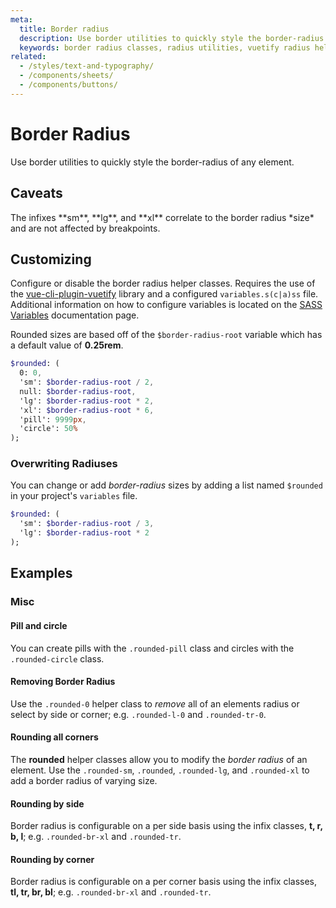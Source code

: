 ```yaml
---
meta:
  title: Border radius
  description: Use border utilities to quickly style the border-radius of any element.
  keywords: border radius classes, radius utilities, vuetify radius helper classes
related:
  - /styles/text-and-typography/
  - /components/sheets/
  - /components/buttons/
---
```


# Border Radius

Use border utilities to quickly style the border-radius of any element.

<entry-ad />

## Caveats

<alert type="info">
  The infixes **sm**, **lg**, and **xl** correlate to the border radius *size* and are not affected by breakpoints.
</alert>

## Customizing

Configure or disable the border radius helper classes. Requires the use of the [vue-cli-plugin-vuetify](https://github.com/vuetifyjs/vue-cli-plugins/tree/master/packages/vue-cli-plugin-vuetify) library and a configured `variables.s(c|a)ss` file. Additional information on how to configure variables is located on the [SASS Variables](/customization/sass-variables) documentation page.

Rounded sizes are based off of the `$border-radius-root` variable which has a default value of **0.25rem**.

```sass
$rounded: (
  0: 0,
  'sm': $border-radius-root / 2,
  null: $border-radius-root,
  'lg': $border-radius-root * 2,
  'xl': $border-radius-root * 6,
  'pill': 9999px,
  'circle': 50%
);
```

### Overwriting Radiuses

You can change or add *border-radius* sizes by adding a list named `$rounded` in your project's `variables` file.

```sass
$rounded: (
  'sm': $border-radius-root / 3,
  'lg': $border-radius-root * 2
);
```

## Examples

### Misc

#### Pill and circle

You can create pills with the `.rounded-pill` class and circles with the `.rounded-circle` class.

<example file="border-radius/misc-pill-and-circle" />

#### Removing Border Radius

Use the `.rounded-0` helper class to *remove* all of an elements radius or select by side or corner; e.g. `.rounded-l-0` and `.rounded-tr-0`.

<example file="border-radius/misc-removing-border-radius" />

#### Rounding all corners

The **rounded** helper classes allow you to modify the *border radius* of an element. Use the `.rounded-sm`, `.rounded`, `.rounded-lg`, and `.rounded-xl` to add a border radius of varying size.

<example file="border-radius/misc-rounding-all-corners" />

#### Rounding by side

Border radius is configurable on a per side basis using the infix classes, **t, r, b, l**; e.g. `.rounded-br-xl` and `.rounded-tr`.

<example file="border-radius/misc-rounding-by-side" />

#### Rounding by corner

Border radius is configurable on a per corner basis using the infix classes, **tl, tr, br, bl**; e.g. `.rounded-br-xl` and `.rounded-tr`.

<example file="border-radius/misc-rounding-by-corner" />

<backmatter />
